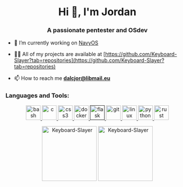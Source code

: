 <h1 align="center">Hi 👋, I'm Jordan</h1>
<h3 align="center">A passionate pentester and OSdev</h3>

- 🔭 I’m currently working on [NavyOS](https://github.com/Project-Navy/NavyOS)

- 👨‍💻 All of my projects are available at [https://github.com/Keyboard-Slayer?tab=repositories](https://github.com/Keyboard-Slayer?tab=repositories)

- 📫 How to reach me **dalcjor@libmail.eu**


<h3 align="left">Languages and Tools:</h3>
<p align="center"> <a href="https://www.gnu.org/software/bash/" target="_blank"> <img src="https://www.vectorlogo.zone/logos/gnu_bash/gnu_bash-icon.svg" alt="bash" width="40" height="40"/> </a> <a href="https://www.cprogramming.com/" target="_blank"> <img src="https://devicons.github.io/devicon/devicon.git/icons/c/c-original.svg" alt="c" width="40" height="40"/> </a> <a href="https://www.w3schools.com/css/" target="_blank"> <img src="https://devicons.github.io/devicon/devicon.git/icons/css3/css3-original-wordmark.svg" alt="css3" width="40" height="40"/> </a> <a href="https://www.docker.com/" target="_blank"> <img src="https://devicons.github.io/devicon/devicon.git/icons/docker/docker-original-wordmark.svg" alt="docker" width="40" height="40"/> </a> <a href="" target="_blank"> <img src="https://www.vectorlogo.zone/logos/pocoo_flask/pocoo_flask-icon.svg" alt="flask" width="40" height="40"/> </a> <a href="https://git-scm.com/" target="_blank"> <img src="https://www.vectorlogo.zone/logos/git-scm/git-scm-icon.svg" alt="git" width="40" height="40"/> </a> <a href="https://www.linux.org/" target="_blank"> <img src="https://devicons.github.io/devicon/devicon.git/icons/linux/linux-original.svg" alt="linux" width="40" height="40"/> </a> <a href="https://www.python.org" target="_blank"> <img src="https://devicons.github.io/devicon/devicon.git/icons/python/python-original.svg" alt="python" width="40" height="40"/> </a> <a href="https://www.rust-lang.org" target="_blank"> <img src="https://devicons.github.io/devicon/devicon.git/icons/rust/rust-plain.svg" alt="rust" width="40" height="40"/> </a> </p>

<p align="center">
  <img src="https://github-readme-stats.vercel.app/api/top-langs/?username=Keyboard-Slayer&layout=compact" alt="Keyboard-Slayer" height="150" />

  <img src="https://github-readme-stats.vercel.app/api?username=Keyboard-Slayer&show_icons=true" alt="Keyboard-Slayer" height="150" />
</p>
